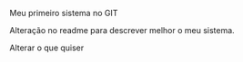 Meu primeiro sistema no GIT

Alteração no readme para descrever melhor o meu sistema.

Alterar o que quiser